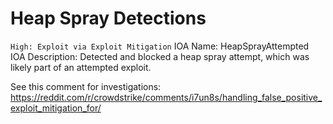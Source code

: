 # Heap Spray Detections
`High: Exploit via Exploit Mitigation`
IOA Name: HeapSprayAttempted
IOA Description: Detected and blocked a heap spray attempt, which was likely part of an attempted exploit. 

See this comment for investigations: https://reddit.com/r/crowdstrike/comments/i7un8s/handling_false_positive_exploit_mitigation_for/


